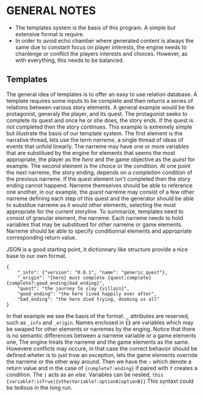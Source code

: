# GENERAL NOTES
* The templates system is the basis of this program. A simple but extensive format is require.
* In order to avoid echo chamber where generated content is always the same due to constant focus on player interests, the engine needs to chanlenge or conflict the players interests and choices. However, as with everything, this needs to be balanced.
## Templates
The general idea of templates is to offer an easy to use relation database. A template requires some inputs to be complete and then returns a series of relations between various story elements. A general example would be the protagonist, generaly the player, and its quest. The protagonist seeks to complete its quest and once he or she does, the story ends. If the quest is not completed then the story continues.
This example is extremely simple but illustrate the basis of our template system. The first element is the narrative thread, lets use the term *narreme*, a single thread of ideas of events that unfold linearly. The narreme may have one or more variables that are substitued by the engine for elements that seems the most appropriate, the player as the *hero* and the game objective as the *quest* for example. The second element is the choice or the condition. At one point the next narreme, the story ending, depends on a *completion* condition of the previous narreme. If the quest element isn't completed then the story ending cannot happend.
Narreme themselves should be able to reference one another, in our example, the *quest* narreme may consist of a few other narreme defining each step of this quest and the generator should be able to substitue narreme as it would other elements, selecting the most appropriate for the current storyline.
To summarize, templates need to consist of granular element, the narreme. Each narreme needs to hold variables that may be substitued for other narreme or game elements. Narreme should be able to specify conditionnal elements and appropriate corresponding return value.

JSON is a good starting point, it dictionnary like structure provide a nice base to our own format.
```
{
    "_info": {"version": "0.0.1", "name": "generic_quest"},
    "_origin": "{hero} must complete {quest:complete}{complete?:good_ending|bad_ending}",
    "quest": "the journey to slay {villain}",
    "good_ending": "the hero lived happily ever after",
    "bad_ending": "the hero died trying, dooming us all"
}
```
In that example we see the basis of the format. **`_`** attributes are reserved, such as `_info` and `_origin`. Names enclosed in **`{}`** are variables which may be swaped for other elements or narremes by the enging. Notice that there is no semantic differences between a narreme variable or a game elements one, The engine treats the narreme and the game elements as the same. Howevere conflicts may occure, in that case the correct behavior should be defined wheter is to just trow an exception, lets the game elements override the narreme or the other way around. Then we have the **`:`** which denote a return value and in the case of `{complete?:ending}` if paired with **`?`** creates a condition. The **`|`** acts as an *else*. Variables can be nested, `this {variable?:isTrue|{otherVariable?:optionA|optionB}}`
This syntaxt could be tedious in the long run.